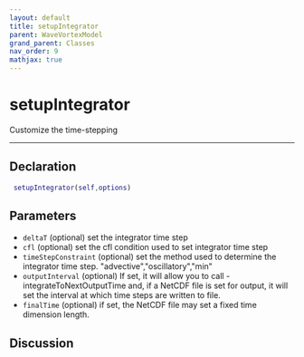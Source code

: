 ```yaml
---
layout: default
title: setupIntegrator
parent: WaveVortexModel
grand_parent: Classes
nav_order: 9
mathjax: true
---
```


#  setupIntegrator

Customize the time-stepping


---

## Declaration
```matlab
 setupIntegrator(self,options)
```
## Parameters
+ `deltaT`  (optional) set the integrator time step
+ `cfl`  (optional) set the cfl condition used to set integrator time step
+ `timeStepConstraint`  (optional) set the method used to determine the integrator time step. "advective","oscillatory","min"
+ `outputInterval`  (optional) If set, it will allow you to call -integrateToNextOutputTime and, if a NetCDF file is set for output, it will set the interval at which time steps are written to file.
+ `finalTime`  (optional) if set, the NetCDF file may set a fixed time dimension length.

## Discussion

              
